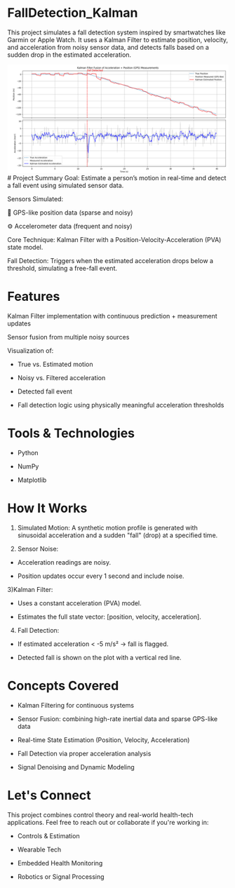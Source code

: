 # FallDetection_Kalman
This project simulates a fall detection system inspired by smartwatches like Garmin or Apple Watch. It uses a Kalman Filter to estimate position, velocity, and acceleration from noisy sensor data, and detects falls based on a sudden drop in the estimated acceleration.

<img src = "fall_detection.png"> 
# Project Summary
Goal: Estimate a person’s motion in real-time and detect a fall event using simulated sensor data.

Sensors Simulated:

📡 GPS-like position data (sparse and noisy)

⚙️ Accelerometer data (frequent and noisy)

Core Technique: Kalman Filter with a Position-Velocity-Acceleration (PVA) state model.

Fall Detection: Triggers when the estimated acceleration drops below a threshold, simulating a free-fall event.

# Features
Kalman Filter implementation with continuous prediction + measurement updates

Sensor fusion from multiple noisy sources

Visualization of:

- True vs. Estimated motion

- Noisy vs. Filtered acceleration

- Detected fall event

- Fall detection logic using physically meaningful acceleration thresholds

# Tools & Technologies
- Python

- NumPy

- Matplotlib

# How It Works
1) Simulated Motion: A synthetic motion profile is generated with sinusoidal acceleration and a sudden "fall" (drop) at a specified time.

2) Sensor Noise:

- Acceleration readings are noisy.

- Position updates occur every 1 second and include noise.

3)Kalman Filter:

- Uses a constant acceleration (PVA) model.

- Estimates the full state vector: [position, velocity, acceleration].

4) Fall Detection:

- If estimated acceleration < -5 m/s² → fall is flagged.

- Detected fall is shown on the plot with a vertical red line.


# Concepts Covered
- Kalman Filtering for continuous systems

- Sensor Fusion: combining high-rate inertial data and sparse GPS-like data

- Real-time State Estimation (Position, Velocity, Acceleration)

- Fall Detection via proper acceleration analysis

- Signal Denoising and Dynamic Modeling

# Let's Connect
This project combines control theory and real-world health-tech applications.
Feel free to reach out or collaborate if you're working in:

- Controls & Estimation

- Wearable Tech

- Embedded Health Monitoring

- Robotics or Signal Processing
